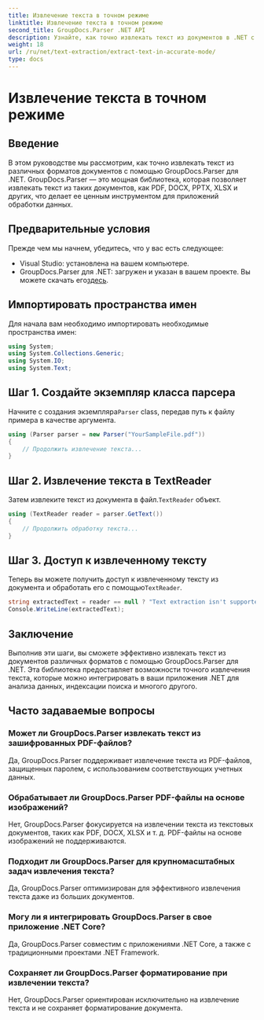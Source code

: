 ```yaml
---
title: Извлечение текста в точном режиме
linktitle: Извлечение текста в точном режиме
second_title: GroupDocs.Parser .NET API
description: Узнайте, как точно извлекать текст из документов в .NET с помощью GroupDocs.Parser для бесперебойной обработки данных.
weight: 18
url: /ru/net/text-extraction/extract-text-in-accurate-mode/
type: docs
---
```

# Извлечение текста в точном режиме

## Введение
В этом руководстве мы рассмотрим, как точно извлекать текст из различных форматов документов с помощью GroupDocs.Parser для .NET. GroupDocs.Parser — это мощная библиотека, которая позволяет извлекать текст из таких документов, как PDF, DOCX, PPTX, XLSX и других, что делает ее ценным инструментом для приложений обработки данных.
## Предварительные условия
Прежде чем мы начнем, убедитесь, что у вас есть следующее:
- Visual Studio: установлена на вашем компьютере.
-  GroupDocs.Parser для .NET: загружен и указан в вашем проекте. Вы можете скачать его[здесь](https://releases.groupdocs.com/parser/net/).

## Импортировать пространства имен
Для начала вам необходимо импортировать необходимые пространства имен:
```csharp
using System;
using System.Collections.Generic;
using System.IO;
using System.Text;
```
## Шаг 1. Создайте экземпляр класса парсера
 Начните с создания экземпляра`Parser` class, передав путь к файлу примера в качестве аргумента.
```csharp
using (Parser parser = new Parser("YourSampleFile.pdf"))
{
    // Продолжить извлечение текста...
}
```
## Шаг 2. Извлечение текста в TextReader
 Затем извлеките текст из документа в файл.`TextReader` объект.
```csharp
using (TextReader reader = parser.GetText())
{
    // Продолжить обработку текста...
}
```
## Шаг 3. Доступ к извлеченному тексту
 Теперь вы можете получить доступ к извлеченному тексту из документа и обработать его с помощью`TextReader`.
```csharp
string extractedText = reader == null ? "Text extraction isn't supported" : reader.ReadToEnd();
Console.WriteLine(extractedText);
```

## Заключение
Выполнив эти шаги, вы сможете эффективно извлекать текст из документов различных форматов с помощью GroupDocs.Parser для .NET. Эта библиотека предоставляет возможности точного извлечения текста, которые можно интегрировать в ваши приложения .NET для анализа данных, индексации поиска и многого другого.

## Часто задаваемые вопросы
### Может ли GroupDocs.Parser извлекать текст из зашифрованных PDF-файлов?
Да, GroupDocs.Parser поддерживает извлечение текста из PDF-файлов, защищенных паролем, с использованием соответствующих учетных данных.
### Обрабатывает ли GroupDocs.Parser PDF-файлы на основе изображений?
Нет, GroupDocs.Parser фокусируется на извлечении текста из текстовых документов, таких как PDF, DOCX, XLSX и т. д. PDF-файлы на основе изображений не поддерживаются.
### Подходит ли GroupDocs.Parser для крупномасштабных задач извлечения текста?
Да, GroupDocs.Parser оптимизирован для эффективного извлечения текста даже из больших документов.
### Могу ли я интегрировать GroupDocs.Parser в свое приложение .NET Core?
Да, GroupDocs.Parser совместим с приложениями .NET Core, а также с традиционными проектами .NET Framework.
### Сохраняет ли GroupDocs.Parser форматирование при извлечении текста?
Нет, GroupDocs.Parser ориентирован исключительно на извлечение текста и не сохраняет форматирование документа.